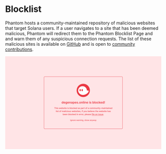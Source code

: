 # Blocklist

Phantom hosts a community-maintained repository of malicious websites that target Solana users. If a user navigates to a site that has been deemed malicious, Phantom will redirect them to the Phantom Blocklist Page and and warn them of any suspicious connection requests. The list of these malicious sites is available on [GitHub](https://github.com/phantom-labs/blocklist) and is open to [community contributions](https://github.com/phantom-labs/blocklist#contributing).

![The Phantom Blocklist Page](<../.gitbook/assets/image (1).png>)

